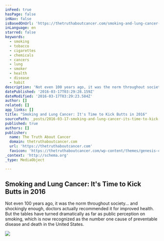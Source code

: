 ```yaml
---
inFeed: true
hasPage: false
inNav: false
isBasedOnUrl: 'https://thetruthaboutcancer.com/smoking-and-lung-cancer-kick-butts/'
inLanguage: en
starred: false
keywords:
  - smoking
  - tobacco
  - cigarettes
  - chemicals
  - cancers
  - lung
  - smoker
  - health
  - disease
  - habit
description: 'Not even 100 years ago, it was the norm throughout society... and shockingly enough, doctors actually recommended it for improved health. But the tables have turned dramatically as far as public perception on smoking, which is now recognized as the number one cause of preventable disease and death in the United States.'
datePublished: '2016-03-17T03:29:28.159Z'
dateModified: '2016-03-17T03:29:23.584Z'
author: []
related: []
app_links: []
title: "Smoking and Lung Cancer: It's Time to Kick Butts in 2016"
sourcePath: _posts/2016-03-17-smoking-and-lung-cancer-its-time-to-kick-butts-in-2016.md
published: true
authors: []
publisher:
  name: The Truth About Cancer
  domain: thetruthaboutcancer.com
  url: 'https://thetruthaboutcancer.com'
  favicon: 'https://thetruthaboutcancer.com/wp-content/themes/genesis-child/images/favicon.png'
_context: 'http://schema.org'
_type: MediaObject

---
```

<article style=""><h1>Smoking and Lung Cancer: It's Time to Kick Butts in 2016</h1><p>Not even 100 years ago, it was the norm throughout society... and shockingly enough, doctors actually recommended it for improved health. But the tables have turned dramatically as far as public perception on smoking, which is now recognized as the number one cause of preventable disease and death in the United States.</p><img src="https://s3-us-west-2.amazonaws.com/the-grid-img/p/09921d4759594024839adab99ba7f00182c06351.jpg" /></article>